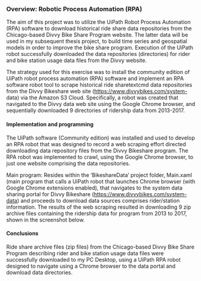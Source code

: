 ### Overview: Robotic Process Automation (RPA)
The aim of this project was to utilize the UiPath Robot Process Automation (RPA) software to download historical ride share data repositories from the Chicago-based Divvy Bike Share Program website. The latter data will be used in my subsequent thesis project, to build time series and geospatial models in order to improve the bike share program. Execution of the UiPath robot successfully downloaded the data repositories (directories) for rider and bike station usage data files from the Divvy website.

The strategy used for this exercise was to install the community edition of UiPath robot process automation (RPA) software and implement an RPA software robot tool to scrape historical ride sharetextcmd data repositories from the Divvy Bikeshare web site (https://www.divvybikes.com/system- data) via the Amazon S3 Cloud. Specifically, a robot was created that navigated to the Divvy data web site using the Google Chrome browser, and sequentially downloaded 9 directories of ridership data from 2013-2017.

#### Implementation and programming
The UiPath software (Community edition) was installed and used to develop an RPA robot that was designed to record a web scraping effort directed downloading data repository files from the Divvy Bikeshare program. The RPA robot was implemented to crawl, using the Google Chrome browser, to just one website comprising the data repositories.

Main program: Resides within the ‘BikeshareData’ project folder, Main.xaml (main program that calls a UiPath robot that launches Chrome browser (with Google Chrome extensions enabled), that navigates to the system data sharing portal for Divvy Bikeshare (https://www.divvybikes.com/system-data) and proceeds to download data sources comprises rider/station information. The results of the web scraping resulted in downloading 9 zip archive files containing the ridership data for program from 2013 to 2017, shown in the screenshot below.

#### Conclusions
Ride share archive files (zip files) from the Chicago-based Divvy Bike Share Program describing rider and bike station usage data files were successfully downloaded to my PC Desktop, using a UiPath RPA robot designed to navigate using a Chrome browser to the data portal and download data directories.
 
